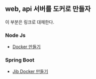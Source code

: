 ## web, api 서버를 도커로 만들자

이 부분은 링크로 대채한다.

### Node Js

- [Docker 만들기](https://nodejs.org/ko/docs/guides/nodejs-docker-webapp/)


### Spring Boot

- [Jib Docker 만들기](https://www.bsidesoft.com/?p=7871)